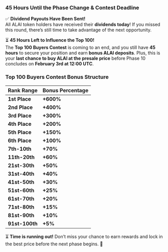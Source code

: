 ### **45 Hours Until the Phase Change & Contest Deadline**  

✅ **Dividend Payouts Have Been Sent!**  
All ALAI token holders have received their **dividends today**! If you missed this round, there’s still time to take advantage of the next opportunity.  

⏳ **45 Hours Left to Influence the Top 100!**  
The **Top 100 Buyers Contest** is coming to an end, and you still have **45 hours** to secure your position and earn **bonus ALAI deposits**. Plus, this is your **last chance to buy ALAI at the presale price** before Phase 10 concludes on **February 3rd at 12:00 UTC**.  

### **Top 100 Buyers Contest Bonus Structure**  
| Rank Range | Bonus Percentage |  
|------------|----------------|  
| **1st Place** | **+600%** |  
| **2nd Place** | **+400%** |  
| **3rd Place** | **+300%** |  
| **4th Place** | **+200%** |  
| **5th Place** | **+150%** |  
| **6th Place** | **+100%** |  
| **7th-10th** | **+70%** |  
| **11th-20th** | **+60%** |  
| **21st-30th** | **+50%** |  
| **31st-40th** | **+40%** |  
| **41st-50th** | **+30%** |  
| **51st-60th** | **+25%** |  
| **61st-70th** | **+20%** |  
| **71st-80th** | **+15%** |  
| **81st-90th** | **+10%** |  
| **91st-100th** | **+5%** |  

⏳ **Time is running out!** Don’t miss your chance to earn rewards and lock in the best price before the next phase begins. 🚀  
